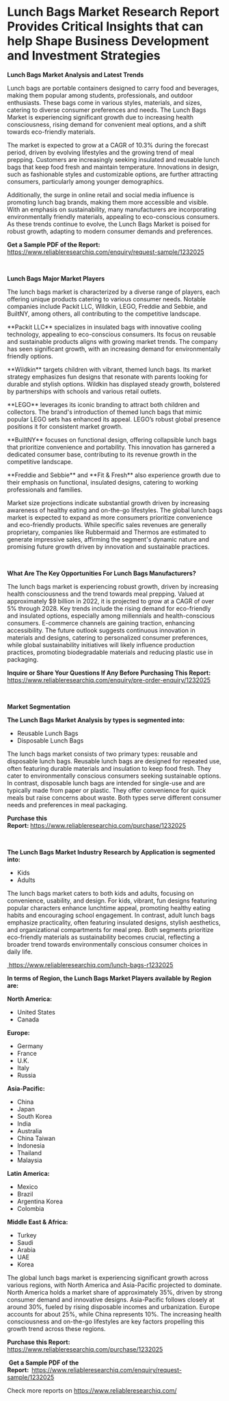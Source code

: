 <p><h1>Lunch Bags Market Research Report Provides Critical Insights that can help Shape Business Development and Investment Strategies</h1></p><p><strong>Lunch Bags Market Analysis and Latest Trends</strong></p>
<p><p>Lunch bags are portable containers designed to carry food and beverages, making them popular among students, professionals, and outdoor enthusiasts. These bags come in various styles, materials, and sizes, catering to diverse consumer preferences and needs. The Lunch Bags Market is experiencing significant growth due to increasing health consciousness, rising demand for convenient meal options, and a shift towards eco-friendly materials.</p><p>The market is expected to grow at a CAGR of 10.3% during the forecast period, driven by evolving lifestyles and the growing trend of meal prepping. Customers are increasingly seeking insulated and reusable lunch bags that keep food fresh and maintain temperature. Innovations in design, such as fashionable styles and customizable options, are further attracting consumers, particularly among younger demographics.</p><p>Additionally, the surge in online retail and social media influence is promoting lunch bag brands, making them more accessible and visible. With an emphasis on sustainability, many manufacturers are incorporating environmentally friendly materials, appealing to eco-conscious consumers. As these trends continue to evolve, the Lunch Bags Market is poised for robust growth, adapting to modern consumer demands and preferences.</p></p>
<p><strong>Get a Sample PDF of the Report:&nbsp;</strong> <a href="https://www.reliableresearchiq.com/enquiry/request-sample/1232025?utm_campaign=2810&utm_medium=2&utm_source=Github&utm_content=ia&utm_term=02042025&utm_id=lunch-bags">https://www.reliableresearchiq.com/enquiry/request-sample/1232025</a></p>
<p>&nbsp;</p>
<p><strong>Lunch Bags Major Market Players</strong></p>
<p><p>The lunch bags market is characterized by a diverse range of players, each offering unique products catering to various consumer needs. Notable companies include Packit LLC, Wildkin, LEGO, Freddie and Sebbie, and BuiltNY, among others, all contributing to the competitive landscape.</p><p>**Packit LLC** specializes in insulated bags with innovative cooling technology, appealing to eco-conscious consumers. Its focus on reusable and sustainable products aligns with growing market trends. The company has seen significant growth, with an increasing demand for environmentally friendly options. </p><p>**Wildkin** targets children with vibrant, themed lunch bags. Its market strategy emphasizes fun designs that resonate with parents looking for durable and stylish options. Wildkin has displayed steady growth, bolstered by partnerships with schools and various retail outlets.</p><p>**LEGO** leverages its iconic branding to attract both children and collectors. The brand's introduction of themed lunch bags that mimic popular LEGO sets has enhanced its appeal. LEGO’s robust global presence positions it for consistent market growth.</p><p>**BuiltNY** focuses on functional design, offering collapsible lunch bags that prioritize convenience and portability. This innovation has garnered a dedicated consumer base, contributing to its revenue growth in the competitive landscape.</p><p>**Freddie and Sebbie** and **Fit & Fresh** also experience growth due to their emphasis on functional, insulated designs, catering to working professionals and families.</p><p>Market size projections indicate substantial growth driven by increasing awareness of healthy eating and on-the-go lifestyles. The global lunch bags market is expected to expand as more consumers prioritize convenience and eco-friendly products. While specific sales revenues are generally proprietary, companies like Rubbermaid and Thermos are estimated to generate impressive sales, affirming the segment's dynamic nature and promising future growth driven by innovation and sustainable practices.</p></p>
<p>&nbsp;</p>
<p><strong>What Are The Key Opportunities For Lunch Bags Manufacturers?</strong></p>
<p><p>The lunch bags market is experiencing robust growth, driven by increasing health consciousness and the trend towards meal prepping. Valued at approximately $9 billion in 2022, it is projected to grow at a CAGR of over 5% through 2028. Key trends include the rising demand for eco-friendly and insulated options, especially among millennials and health-conscious consumers. E-commerce channels are gaining traction, enhancing accessibility. The future outlook suggests continuous innovation in materials and designs, catering to personalized consumer preferences, while global sustainability initiatives will likely influence production practices, promoting biodegradable materials and reducing plastic use in packaging.</p></p>
<p><strong>Inquire or Share Your Questions If Any Before Purchasing This Report:</strong> <a href="https://www.reliableresearchiq.com/enquiry/pre-order-enquiry/1232025?utm_campaign=2810&utm_medium=2&utm_source=Github&utm_content=ia&utm_term=02042025&utm_id=lunch-bags">https://www.reliableresearchiq.com/enquiry/pre-order-enquiry/1232025</a></p>
<p>&nbsp;</p>
<p><strong>Market Segmentation</strong></p>
<p><strong>The Lunch Bags Market Analysis by types is segmented into:</strong></p>
<p><ul><li>Reusable Lunch Bags</li><li>Disposable Lunch Bags</li></ul></p>
<p><p>The lunch bags market consists of two primary types: reusable and disposable lunch bags. Reusable lunch bags are designed for repeated use, often featuring durable materials and insulation to keep food fresh. They cater to environmentally conscious consumers seeking sustainable options. In contrast, disposable lunch bags are intended for single-use and are typically made from paper or plastic. They offer convenience for quick meals but raise concerns about waste. Both types serve different consumer needs and preferences in meal packaging.</p></p>
<p><strong>Purchase this Report:&nbsp;</strong><a href="https://www.reliableresearchiq.com/purchase/1232025?utm_campaign=2810&utm_medium=2&utm_source=Github&utm_content=ia&utm_term=02042025&utm_id=lunch-bags">https://www.reliableresearchiq.com/purchase/1232025</a></p>
<p>&nbsp;</p>
<p><strong>The Lunch Bags Market Industry Research by Application is segmented into:</strong></p>
<p><ul><li>Kids</li><li>Adults</li></ul></p>
<p><p>The lunch bags market caters to both kids and adults, focusing on convenience, usability, and design. For kids, vibrant, fun designs featuring popular characters enhance lunchtime appeal, promoting healthy eating habits and encouraging school engagement. In contrast, adult lunch bags emphasize practicality, often featuring insulated designs, stylish aesthetics, and organizational compartments for meal prep. Both segments prioritize eco-friendly materials as sustainability becomes crucial, reflecting a broader trend towards environmentally conscious consumer choices in daily life.</p></p>
<p><a href="https://www.reliableresearchiq.com/lunch-bags-r1232025?utm_campaign=2810&utm_medium=2&utm_source=Github&utm_content=ia&utm_term=02042025&utm_id=lunch-bags">&nbsp;https://www.reliableresearchiq.com/lunch-bags-r1232025</a></p>
<p><strong>In terms of Region, the Lunch Bags Market Players available by Region are:</strong></p>
<p>
    <p> <strong> North America: </strong>
        <ul>
            <li>United States</li>
            <li>Canada</li>
        </ul>
        </p> 
    <p> <strong> Europe: </strong>
        <ul>
            <li>Germany</li>
            <li>France</li>
            <li>U.K.</li>
            <li>Italy</li>
            <li>Russia</li>
        </ul>
        </p> 
    <p> <strong> Asia-Pacific: </strong>
        <ul>
            <li>China</li>
            <li>Japan</li>
            <li>South Korea</li>
            <li>India</li>
            <li>Australia</li>
            <li>China Taiwan</li>
            <li>Indonesia</li>
            <li>Thailand</li>
            <li>Malaysia</li>
        </ul>
        </p> 
    <p> <strong> Latin America: </strong>
        <ul>
            <li>Mexico</li>
            <li>Brazil</li>
            <li>Argentina Korea</li>
            <li>Colombia</li>
        </ul>
        </p> 
    <p> <strong> Middle East & Africa: </strong>
        <ul>
            <li>Turkey</li>
            <li>Saudi</li>
            <li>Arabia</li>
            <li>UAE</li>
            <li>Korea</li>
        </ul>
    </p>
    </p>
<p><p>The global lunch bags market is experiencing significant growth across various regions, with North America and Asia-Pacific projected to dominate. North America holds a market share of approximately 35%, driven by strong consumer demand and innovative designs. Asia-Pacific follows closely at around 30%, fueled by rising disposable incomes and urbanization. Europe accounts for about 25%, while China represents 10%. The increasing health consciousness and on-the-go lifestyles are key factors propelling this growth trend across these regions.</p></p>
<p><strong>Purchase this Report: </strong><a href="https://www.reliableresearchiq.com/purchase/1232025?utm_campaign=2810&utm_medium=2&utm_source=Github&utm_content=ia&utm_term=02042025&utm_id=lunch-bags">https://www.reliableresearchiq.com/purchase/1232025</a></p>
<p>&nbsp;<strong>Get a Sample PDF of the Report:&nbsp;&nbsp;</strong><a href="https://www.reliableresearchiq.com/enquiry/request-sample/1232025?utm_campaign=2810&utm_medium=2&utm_source=Github&utm_content=ia&utm_term=02042025&utm_id=lunch-bags">https://www.reliableresearchiq.com/enquiry/request-sample/1232025</a></p>
<p><strong></strong></p>
<p>Check more reports on <a href="https://www.reliableresearchiq.com/?utm_campaign=2810&utm_medium=2&utm_source=Github&utm_content=ia&utm_term=02042025&utm_id=lunch-bags">https://www.reliableresearchiq.com/</a></p>